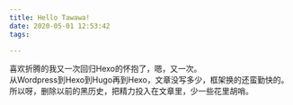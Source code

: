 ```yaml
---
title: Hello Tawawa!
date: 2020-05-01 12:53:42
tags:

---
```


喜欢折腾的我又一次回归Hexo的怀抱了，嗯，又一次。  
从Wordpress到Hexo到Hugo再到Hexo，文章没写多少，框架换的还蛮勤快的。  
所以呀，删除以前的黑历史，把精力投入在文章里，少一些花里胡哨。